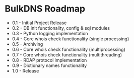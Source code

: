 # BulkDNS Roadmap

* 0.1 - Initial Project Release
* 0.2 - DB init functionality, config & sql modules
* 0.3 - Python logging implementation
* 0.4 - Core whois check functionality (single processing)
* 0.5 - Archiving
* 0.6 - Core whois check functionality (multiprocessing)
* 0.7 - Core whois check functionality (multithreading)
* 0.8 - RDAP protocol implementation
* 0.9 - Dictionary names functionality
* 1.0 - Release